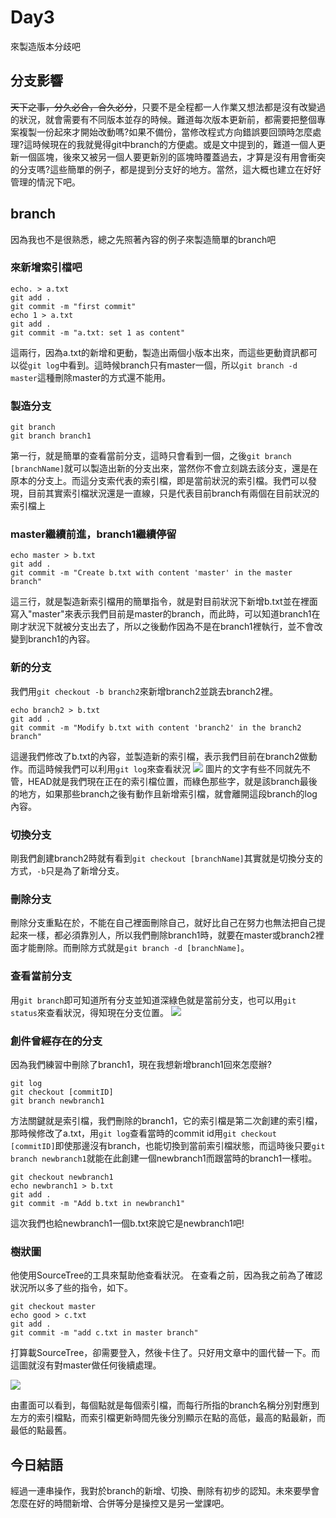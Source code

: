 # Day3
來製造版本分歧吧
## 分支影響
~~天下之事，分久必合，合久必分~~，只要不是全程都一人作業又想法都是沒有改變過的狀況，就會需要有不同版本並存的時候。難道每次版本更新前，都需要把整個專案複製一份起來才開始改動嗎?如果不備份，當修改程式方向錯誤要回頭時怎麼處理?這時候現在的我就覺得git中branch的方便處。或是文中提到的，難道一個人更新一個區塊，後來又被另一個人要更新別的區塊時覆蓋過去，才算是沒有用會衝突的分支嗎?這些簡單的例子，都是提到分支好的地方。當然，這大概也建立在好好管理的情況下吧。
## branch
因為我也不是很熟悉，總之先照著內容的例子來製造簡單的branch吧
### 來新增索引檔吧
```
echo. > a.txt
git add .
git commit -m "first commit"
echo 1 > a.txt
git add .
git commit -m "a.txt: set 1 as content"
```
這兩行，因為a.txt的新增和更動，製造出兩個小版本出來，而這些更動資訊都可以從`git log`中看到。這時候branch只有master一個，所以`git branch -d master`這種刪除master的方式還不能用。
### 製造分支
```
git branch
git branch branch1
```
第一行，就是簡單的查看當前分支，這時只會看到一個，之後`git branch [branchName]`就可以製造出新的分支出來，當然你不會立刻跳去該分支，還是在原本的分支上。而這分支索代表的索引檔，即是當前狀況的索引檔。我們可以發現，目前其實索引檔狀況還是一直線，只是代表目前branch有兩個在目前狀況的索引檔上

### master繼續前進，branch1繼續停留
```
echo master > b.txt
git add .
git commit -m "Create b.txt with content 'master' in the master branch"
```
這三行，就是製造新索引檔用的簡單指令，就是對目前狀況下新增b.txt並在裡面寫入"master"來表示我們目前是master的branch，而此時，可以知道branch1在剛才狀況下就被分支出去了，所以之後動作因為不是在branch1裡執行，並不會改變到branch1的內容。
### 新的分支
我們用`git checkout -b branch2`來新增branch2並跳去branch2裡。
```
echo branch2 > b.txt
git add .
git commit -m "Modify b.txt with content 'branch2' in the branch2 branch"
```
這邊我們修改了b.txt的內容，並製造新的索引檔，表示我們目前在branch2做動作。而這時候我們可以利用`git log`來查看狀況
![](https://i.imgur.com/TcADjUM.png)
圖片的文字有些不同就先不管，HEAD就是我們現在正在的索引檔位置，而綠色那些字，就是該branch最後的地方，如果那些branch之後有動作且新增索引檔，就會離開這段branch的log內容。
### 切換分支
剛我們創建branch2時就有看到`git checkout [branchName]`其實就是切換分支的方式，`-b`只是為了新增分支。
### 刪除分支
刪除分支重點在於，不能在自己裡面刪除自己，就好比自己在努力也無法把自己提起來一樣，都必須靠別人，所以我們刪除branch1時，就要在master或branch2裡面才能刪除。而刪除方式就是`git branch -d [branchName]`。
### 查看當前分支
用`git branch`即可知道所有分支並知道深綠色就是當前分支，也可以用`git status`來查看狀況，得知現在分支位置。
![](https://i.imgur.com/ZDaHPhN.png)
### 創件曾經存在的分支
因為我們練習中刪除了branch1，現在我想新增branch1回來怎麼辦?
```
git log
git checkout [commitID]
git branch newbranch1
```
方法關鍵就是索引檔，我們刪除的branch1，它的索引檔是第二次創建的索引檔，那時候修改了a.txt，用`git log`查看當時的commit id用`git checkout [commitID]`即使那邊沒有branch，也能切換到當前索引檔狀態，而這時後只要`git branch newbranch1`就能在此創建一個newbranch1而跟當時的branch1一樣啦。
```
git checkout newbranch1
echo newbranch1 > b.txt
git add .
git commit -m "Add b.txt in newbranch1"
```
這次我們也給newbranch1一個b.txt來說它是newbranch1吧!
### 樹狀圖
他使用SourceTree的工具來幫助他查看狀況。
在查看之前，因為我之前為了確認狀況所以多了些的指令，如下。
```
git checkout master
echo good > c.txt
git add .
git commit -m "add c.txt in master branch"
```
打算載SourceTree，卻需要登入，然後卡住了。只好用文章中的圖代替一下。而這圖就沒有對master做任何後續處理。

![](https://i.imgur.com/8Hdio9g.png)

由畫面可以看到，每個點就是每個索引檔，而每行所指的branch名稱分別對應到左方的索引檔點，而索引檔更新時間先後分別顯示在點的高低，最高的點最新，而最低的點最舊。
## 今日結語
經過一連串操作，我對於branch的新增、切換、刪除有初步的認知。未來要學會怎麼在好的時間新增、合併等分是操控又是另一堂課吧。
